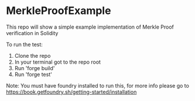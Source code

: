 # MerkleProofExample
This repo will show a simple example implementation of Merkle Proof verification in Solidity

To run the test:
1. Clone the repo
2. In your terminal got to the repo root
3. Run 'forge build'
4. Run 'forge test'

Note: You must have foundry installed to run this, for more info please go to https://book.getfoundry.sh/getting-started/installation
